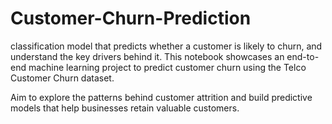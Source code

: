 # Customer-Churn-Prediction
 classification model that predicts whether a customer is likely to churn, and understand the key drivers behind it. This notebook showcases an end-to-end machine learning project to predict customer churn using the Telco Customer Churn dataset.

 Aim to explore the patterns behind customer attrition and build predictive models that help businesses retain valuable customers.
